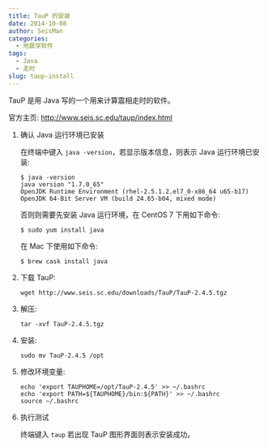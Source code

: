 ```yaml
---
title: TauP 的安装
date: 2014-10-08
author: SeisMan
categories:
  - 地震学软件
tags:
  - Java
  - 走时
slug: taup-install
---
```


TauP 是用 Java 写的一个用来计算震相走时的软件。

官方主页: <http://www.seis.sc.edu/taup/index.html>

<!--more-->

1.  确认 Java 运行环境已安装

    在终端中键入 `java -version`，若显示版本信息，则表示 Java 运行环境已安装:

        $ java -version
        java version "1.7.0_65"
        OpenJDK Runtime Environment (rhel-2.5.1.2.el7_0-x86_64 u65-b17)
        OpenJDK 64-Bit Server VM (build 24.65-b04, mixed mode)

    否则则需要先安装 Java 运行环境，在 CentOS 7 下用如下命令:

        $ sudo yum install java

    在 Mac 下使用如下命令:

        $ brew cask install java

2.  下载 TauP:

        wget http://www.seis.sc.edu/downloads/TauP/TauP-2.4.5.tgz

3.  解压:

        tar -xvf TauP-2.4.5.tgz

4.  安装:

        sudo mv TauP-2.4.5 /opt

5.  修改环境变量:

        echo 'export TAUPHOME=/opt/TauP-2.4.5' >> ~/.bashrc
        echo 'export PATH=${TAUPHOME}/bin:${PATH}' >> ~/.bashrc
        source ~/.bashrc

6.  执行测试

    终端键入 `taup` 若出现 TauP 图形界面则表示安装成功。
